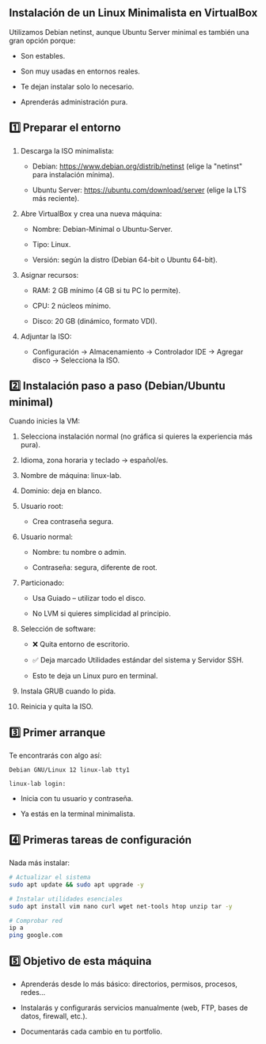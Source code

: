 ## Instalación de un Linux Minimalista en VirtualBox

Utilizamos Debian netinst, aunque Ubuntu Server minimal es también una gran opción porque:

- Son estables.

- Son muy usadas en entornos reales.

- Te dejan instalar solo lo necesario.

- Aprenderás administración pura.

## 1️⃣ Preparar el entorno

1. Descarga la ISO minimalista:

    - Debian: https://www.debian.org/distrib/netinst (elige la "netinst" para instalación mínima).

    - Ubuntu Server: https://ubuntu.com/download/server (elige la LTS más reciente).

2. Abre VirtualBox y crea una nueva máquina:

    - Nombre: Debian-Minimal o Ubuntu-Server.

    - Tipo: Linux.

    - Versión: según la distro (Debian 64-bit o Ubuntu 64-bit).

3. Asignar recursos:

   - RAM: 2 GB mínimo (4 GB si tu PC lo permite).

   - CPU: 2 núcleos mínimo.

   - Disco: 20 GB (dinámico, formato VDI).

4. Adjuntar la ISO:

   - Configuración → Almacenamiento → Controlador IDE → Agregar disco → Selecciona la ISO.

## 2️⃣ Instalación paso a paso (Debian/Ubuntu minimal)

Cuando inicies la VM:

1. Selecciona instalación normal (no gráfica si quieres la experiencia más pura).

2. Idioma, zona horaria y teclado → español/es.

3. Nombre de máquina: linux-lab.

4. Dominio: deja en blanco.

5. Usuario root:

   - Crea contraseña segura.

6. Usuario normal:

   - Nombre: tu nombre o admin.

   - Contraseña: segura, diferente de root.

7. Particionado:

   - Usa Guiado – utilizar todo el disco.

   - No LVM si quieres simplicidad al principio.

8. Selección de software:

   - ❌ Quita entorno de escritorio.

   - ✅ Deja marcado Utilidades estándar del sistema y Servidor SSH.

   - Esto te deja un Linux puro en terminal.

9. Instala GRUB cuando lo pida.

10. Reinicia y quita la ISO.

## 3️⃣ Primer arranque

Te encontrarás con algo así:

```yami
Debian GNU/Linux 12 linux-lab tty1

linux-lab login:
```

- Inicia con tu usuario y contraseña.

- Ya estás en la terminal minimalista.

## 4️⃣ Primeras tareas de configuración

Nada más instalar:

```bash
# Actualizar el sistema
sudo apt update && sudo apt upgrade -y

# Instalar utilidades esenciales
sudo apt install vim nano curl wget net-tools htop unzip tar -y

# Comprobar red
ip a
ping google.com
```

## 5️⃣ Objetivo de esta máquina

- Aprenderás desde lo más básico: directorios, permisos, procesos, redes…

- Instalarás y configurarás servicios manualmente (web, FTP, bases de datos, firewall, etc.).

- Documentarás cada cambio en tu portfolio.

